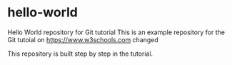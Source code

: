 # hello-world
Hello World repository for Git tutorial
This is an example repository for the Git tutoial on https://www.w3schools.com changed

This repository is built step by step in the tutorial.
